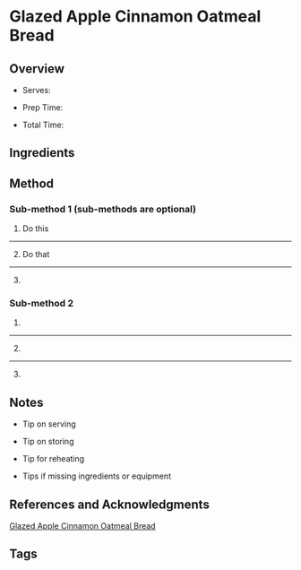 # Glazed Apple Cinnamon Oatmeal Bread

## Overview

- Serves:

- Prep Time:

- Total Time:

## Ingredients



## Method

### Sub-method 1 (sub-methods are optional)

1. Do this
---
2. Do that
---
3.

### Sub-method 2

1.
---
2.
---
3.

## Notes

- Tip on serving

- Tip on storing

- Tip for reheating

- Tips if missing ingredients or equipment

## References and Acknowledgments

[Glazed Apple Cinnamon Oatmeal Bread](http://lovelylittlekitchen.com/glazed-apple-cinnamon-oatmeal-bread/)

## Tags


